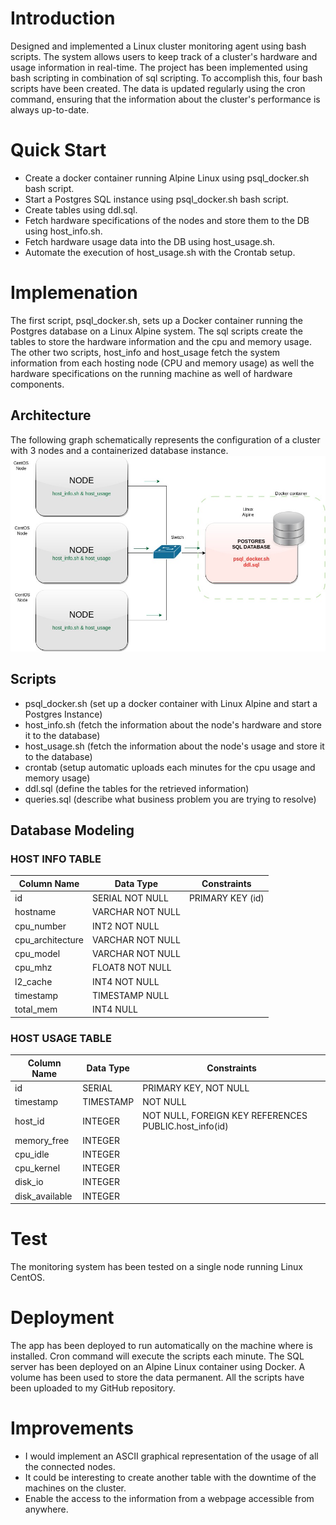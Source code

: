 # Introduction

Designed and implemented a Linux cluster monitoring agent using bash scripts. 
The system allows users to keep track of a cluster's hardware and usage information in real-time.
The project has been implemented using bash scripting in combination of sql scripting.
To accomplish this, four bash scripts have been created.
The data is updated regularly using the cron command, ensuring
that the information about the cluster's performance is always up-to-date.

# Quick Start
- Create a docker container running Alpine Linux using psql_docker.sh bash script.
- Start a Postgres SQL instance using psql_docker.sh bash script.
- Create tables using ddl.sql.
- Fetch hardware specifications of the nodes and store them to the DB using host_info.sh.
- Fetch hardware usage data into the DB using host_usage.sh.
- Automate the execution of host_usage.sh with the Crontab setup.

# Implemenation
The first script, psql_docker.sh, sets up a Docker container running the Postgres database on
a Linux Alpine system.
The sql scripts create the tables to store the hardware information and the cpu and memory usage.
The other two scripts, host_info and host_usage fetch the system information from each hosting node
(CPU and memory usage) as well the hardware specifications on the running machine as well of
hardware components.

## Architecture
The following graph schematically represents the configuration of a cluster with 3 nodes and a containerized database instance.
![my image](./assets/cluster.jpg)

## Scripts
- psql_docker.sh (set up a docker container with Linux Alpine and start a Postgres Instance)
- host_info.sh (fetch the information about the node's hardware and store it to the database)
- host_usage.sh (fetch the information about the node's usage and store it to the database)
- crontab (setup automatic uploads each minutes for the cpu usage and memory usage)
- ddl.sql (define the tables for the retrieved information)
- queries.sql (describe what business problem you are trying to resolve)

## Database Modeling
### HOST INFO TABLE

| Column Name       | Data Type         | Constraints                 |
|-------------------|-------------------|-----------------------------|
| id                | SERIAL NOT NULL   | PRIMARY KEY (id)            |
| hostname          | VARCHAR NOT NULL  |                             |
| cpu_number        | INT2 NOT NULL     |                             |
| cpu_architecture  | VARCHAR NOT NULL  |                             |
| cpu_model         | VARCHAR NOT NULL  |                             |
| cpu_mhz           | FLOAT8 NOT NULL   |                             |
| l2_cache          | INT4 NOT NULL     |                             |
| timestamp         | TIMESTAMP NULL    |                             |
| total_mem         | INT4 NULL         |                             |


### HOST USAGE TABLE

| Column Name    | Data Type       | Constraints                                            |
|----------------|----------------|--------------------------------------------------------|
| id             | SERIAL          | PRIMARY KEY, NOT NULL                                  |
| timestamp      | TIMESTAMP      | NOT NULL                                               |
| host_id        | INTEGER        | NOT NULL, FOREIGN KEY REFERENCES PUBLIC.host_info(id)  |
| memory_free    | INTEGER         |                                                        |
| cpu_idle       | INTEGER         |                                                        |
| cpu_kernel     | INTEGER         |                                                        |
| disk_io        | INTEGER         |                                                        |
| disk_available | INTEGER         |                                                        |


# Test
The monitoring system has been tested on a single node running Linux CentOS. 

# Deployment
The app has been deployed to run automatically on the machine where is installed.
Cron command will execute the scripts each minute.
The SQL server has been deployed on an Alpine Linux container using Docker.
A volume has been used to store the data permanent.
All the scripts have been uploaded to my GitHub repository.

# Improvements
- I would implement an ASCII graphical representation of the usage of all the connected nodes.
- It could be interesting to create another table with the downtime of the machines on the cluster.
- Enable the access to the information from a webpage accessible from anywhere.
